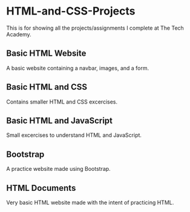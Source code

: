 # HTML-and-CSS-Projects

This is for showing all the projects/assignments I complete at The Tech Academy.

## Basic HTML Website

A basic website containing a navbar, images, and a form.

## Basic HTML and CSS

Contains smaller HTML and CSS excercises.

## Basic HTML and JavaScript

Small excercises to understand HTML and JavaScript.

## Bootstrap

A practice website made using Bootstrap.

## HTML Documents

Very basic HTML website made with the intent of practicing HTML.

